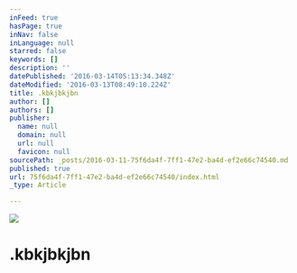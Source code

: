 ```yaml
---
inFeed: true
hasPage: true
inNav: false
inLanguage: null
starred: false
keywords: []
description: ''
datePublished: '2016-03-14T05:13:34.348Z'
dateModified: '2016-03-13T08:49:10.224Z'
title: .kbkjbkjbn
author: []
authors: []
publisher:
  name: null
  domain: null
  url: null
  favicon: null
sourcePath: _posts/2016-03-11-75f6da4f-7ff1-47e2-ba4d-ef2e66c74540.md
published: true
url: 75f6da4f-7ff1-47e2-ba4d-ef2e66c74540/index.html
_type: Article

---
```

![](https://the-grid-user-content.s3-us-west-2.amazonaws.com/a29c189d-f518-459b-94b3-c49381ea52c8.jpg)

# .kbkjbkjbn